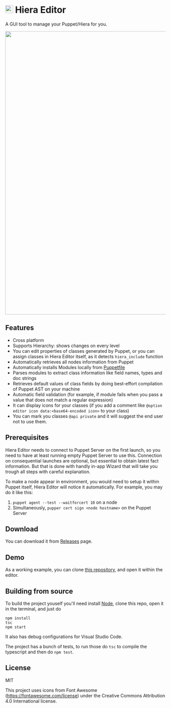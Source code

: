 
# <img src="https://user-images.githubusercontent.com/1666014/50780464-a779dd80-12ab-11e9-8e2e-43e7f0e8da38.png" width="24">  Hiera Editor
A GUI tool to manage your Puppet/Hiera for you.

<img src="https://user-images.githubusercontent.com/1666014/51433468-4d85fa00-1c53-11e9-95bc-d8f8428f6108.png" width="888">

## Features
* Cross platform
* Supports Hierarchy: shows changes on every level
* You can edit properties of classes generated by Puppet, or you can assign classes in Hiera Editor itself, as it detects `hiera_include` function
* Automatically retrieves all nodes information from Puppet
* Automatically installs Modules locally from [Puppetfile](https://librarian-puppet.com/)
* Parses modules to extract class information like field names, types and doc strings
* Retrieves default values of class fields by doing best-effort compilation of Puppet AST on your machine
* Automatic field validation (for example, if module fails when you pass a value that does not match a regular expression)
* It can display icons for your classes (if you add a comment like `@option editor icon data:<base64-encoded icon>` to your class)
* You can mark you classes `@api private` and it will suggest the end user not to use them.

## Prerequisites
Hiera Editor needs to connect to Puppet Server on the first launch, so you need to have at least running empty Puppet Server to use this. Connection on consequential launches are optional, but essential to obtain latest fact information. But that is done with handly in-app Wizard that will take you trough all steps with careful explanation.

To make a node appear in environment, you would need to setup it within Puppet itself, Hiera Editor will notice it automatically. For example, you may do it like this:

1. `puppet agent --test --waitforcert 10` on a node
2. Simultaneously, `pupper cert sign <node hostname>` on the Puppet Server

## Download
You can download it from [Releases](https://github.com/desertkun/hiera-editor/releases) page.

## Demo
As a working example, you can clone [this repository](https://github.com/anthill-platform/puppet-anthill-dev), and open it within the editor.

## Building from source
To build the project youself you'll need install [Node](https://nodejs.org/en/download/), 
clone this repo, open it in the terminal, and just do

```
npm install
tsc
npm start
```

It also has debug configurations for Visual Studio Code.

The project has a bunch of tests, to run those do `tsc` to compile the typescript and then do `npm test`.

## License
MIT

This project uses icons from Font Awesome (https://fontawesome.com/license) under the
Creative Commons Attribution 4.0 International license.
